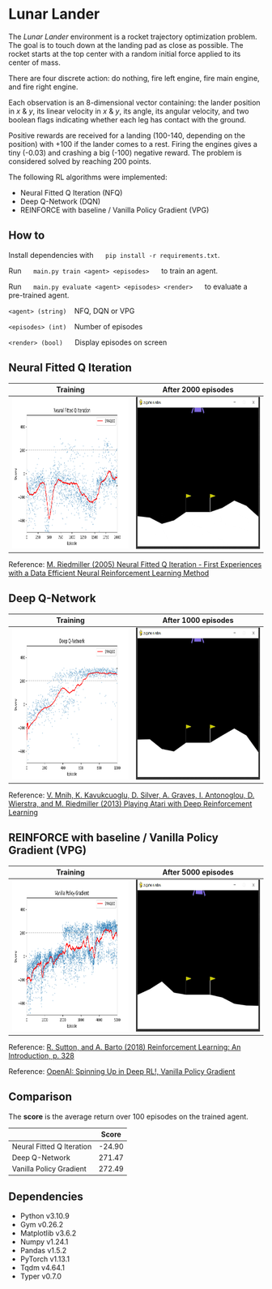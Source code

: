 # Lunar Lander

The *Lunar Lander* environment is a rocket trajectory optimization problem. The goal is to touch down at the landing pad as close as possible. The rocket starts at the top center with a random initial force applied to its center of mass.

There are four discrete action: do nothing, fire left engine, fire main engine, and fire right engine.

Each observation is an 8-dimensional vector containing: the lander position in *x* & *y*, its linear velocity in *x* & *y*, its angle, its angular velocity, and two boolean flags indicating whether each leg has contact with the ground.

Positive rewards are received for a landing (100-140, depending on the position) with +100 if the lander comes to a rest. Firing the engines gives a tiny (-0.03) and crashing a big (-100) negative reward. The problem is considered solved by reaching 200 points.

The following RL algorithms were implemented:
- Neural Fitted Q Iteration (NFQ)
- Deep Q-Network (DQN)
- REINFORCE with baseline / Vanilla Policy Gradient (VPG)

## How to

Install dependencies with &nbsp;&nbsp;&nbsp;&nbsp; `pip install -r requirements.txt`.

Run &nbsp;&nbsp;&nbsp;&nbsp; `main.py train <agent> <episodes>` &nbsp;&nbsp;&nbsp;&nbsp; to train an agent.

Run &nbsp;&nbsp;&nbsp;&nbsp; `main.py evaluate <agent> <episodes> <render>` &nbsp;&nbsp;&nbsp;&nbsp; to evaluate a pre-trained agent.

`<agent> (string)` &nbsp;&nbsp; NFQ, DQN or VPG

`<episodes> (int)` &nbsp;&nbsp; Number of episodes

`<render> (bool)` &nbsp;&nbsp;&nbsp;&nbsp; Display episodes on screen

## Neural Fitted Q Iteration

| Training                                                    | After 2000 episodes                                |
|:-----------------------------------------------------------:|:--------------------------------------------------:|
| <img src="img/nfq_training.png?raw=true" height="300">      | <img src="img/nfq.gif?raw=true" height="300">      |

Reference: [M. Riedmiller (2005) Neural Fitted Q Iteration - First Experiences with a Data Efficient Neural Reinforcement Learning Method](https://ml.informatik.uni-freiburg.de/former/_media/publications/rieecml05.pdf)

## Deep Q-Network

| Training                                                    | After 1000 episodes                                |
|:-----------------------------------------------------------:|:--------------------------------------------------:|
| <img src="img/dqn_training.png?raw=true" height="300">      | <img src="img/dqn.gif?raw=true" height="300">      |

Reference: [V. Mnih, K. Kavukcuoglu, D. Silver, A. Graves, I. Antonoglou, D. Wierstra, and M. Riedmiller (2013) Playing Atari with Deep Reinforcement Learning](https://arxiv.org/abs/1312.5602)

## REINFORCE with baseline / Vanilla Policy Gradient (VPG)

| Training                                                    | After 5000 episodes                                |
|:-----------------------------------------------------------:|:--------------------------------------------------:|
| <img src="img/vpg_training.png?raw=true" height="300">      | <img src="img/vpg.gif?raw=true" height="300">      |

Reference: [R. Sutton, and A. Barto (2018) Reinforcement Learning: An Introduction, p. 328](http://incompleteideas.net/book/the-book.html)

Reference: [OpenAI: Spinning Up in Deep RL!, Vanilla Policy Gradient](https://spinningup.openai.com/en/latest/algorithms/vpg.html)

## Comparison

The **score** is the average return over 100 episodes on the trained agent.

|                           |  Score |
|---------------------------|:------:|
| Neural Fitted Q Iteration | -24.90 |
| Deep Q-Network            | 271.47 |
| Vanilla Policy Gradient   | 272.49 |

## Dependencies

- Python v3.10.9
- Gym v0.26.2
- Matplotlib v3.6.2
- Numpy v1.24.1
- Pandas v1.5.2
- PyTorch v1.13.1
- Tqdm v4.64.1
- Typer v0.7.0
